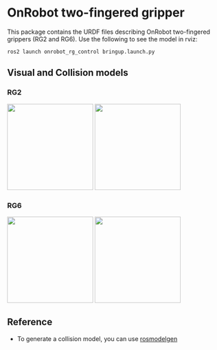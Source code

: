 # OnRobot two-fingered gripper

This package contains the URDF files describing OnRobot two-fingered grippers (RG2 and RG6).
Use the following to see the model in rviz:

```
ros2 launch onrobot_rg_control bringup.launch.py
```

## Visual and Collision models
### RG2
<img src="images/rg2_visual.png" height="200">  <img src="images/rg2_collision.png" height="200">  

### RG6
<img src="images/rg6_visual.png" height="200">  <img src="images/rg6_collision.png" height="200">  

## Reference
- To generate a collision model, you can use [rosmodelgen](https://github.com/takuya-ki/rosmodelgen)
